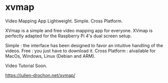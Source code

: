 # xvmap
Video Mapping App
Lightweight. Simple. Cross Platform.

XVmap is a simple and free video mapping app for everyone. 
XVmap is perfectly adapted for the Raspberry Pi 4's dual screen setup.

Simple : the interface has been designed to favor an intuitive handling of the videos.
Free : you just have to download it.
Cross Platform : alvailable for MacOs, Windows, Linux (Debian and ARM).

Video Tutorial Soon.

https://julien-drochon.net/xvmap/
